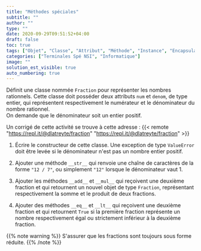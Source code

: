 ```yaml
---
title: "Méthodes spéciales"
subtitle: ""
author: ""
type: ""
date: 2020-09-29T09:51:52+04:00
draft: false
toc: true
tags: ["Objet", "Classe", "Attribut", "Méthode", "Instance", "Encapsulation"]
categories: ["Terminales Spé NSI", "Informatique"]
image: ""
solution_est_visible: true
auto_numbering: true
---
```


Définit une classe nommée `Fraction` pour représenter les nombres rationnels. Cette classe doit posséder deux attributs `num` et `denom`, de type entier, qui représentent respectivement le numérateur et le dénominateur du nombre rationnel.  
On demande que le dénominateur soit un entier positif.

Un corrigé de cette activité se trouve à cette adresse : {{< remote "https://repl.it/@dlatreyte/fraction" "https://repl.it/@dlatreyte/fraction" >}}

1. Écrire le constructeur de cette classe. Une exception de type `ValueError` doit être levée si le dénominateur n'est pas un nombre entier positif.

2. Ajouter une méthode `__str__` qui renvoie une chaîne de caractères de la forme `"12 / 7"`, ou simplement `"12"` lorsque le dénominateur vaut 1.

3. Ajouter les méthodes `__add__` et `__mul__` qui reçoivent une deuxième fraction et qui retournent un nouvel objet de type `Fraction`, représentant respectivement la somme et le produit de deux fractions.

4. Ajouter des méthodes `__eq__` et `__lt__` qui reçoivent une deuxième fraction et qui retournent `True` si la première fraction représente un nombre respectivement égal ou strictement inférieur à la deuxième fraction.

{{% note warning %}}
S'assurer que les fractions sont toujours sous forme réduite.
{{% /note %}}